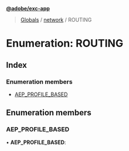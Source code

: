 **[@adobe/exc-app](../README.md)**

> [Globals](../README.md) / [network](../modules/network.md) / ROUTING

# Enumeration: ROUTING

## Index

### Enumeration members

* [AEP\_PROFILE\_BASED](network.routing.md#aep_profile_based)

## Enumeration members

### AEP\_PROFILE\_BASED

•  **AEP\_PROFILE\_BASED**:

